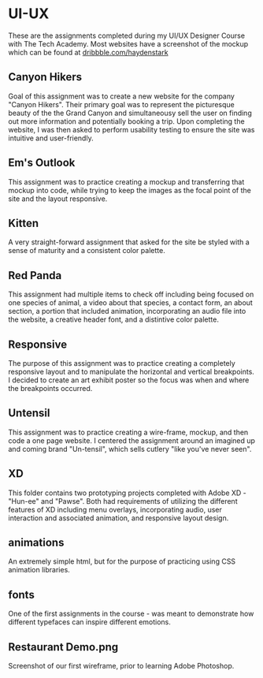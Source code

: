 # UI-UX

These are the assignments completed during my UI/UX Designer Course with The Tech Academy. Most websites have a screenshot of the mockup which can be found at [dribbble.com/haydenstark](https://dribbble.com/haydenstark)

## Canyon Hikers
Goal of this assignment was to create a new website for the company "Canyon Hikers". Their primary goal was to represent the picturesque beauty of the the Grand Canyon and simultaneousy sell the user on finding out more information and potentially booking a trip. Upon completing the website, I was then asked to perform usability testing to ensure the site was intuitive and user-friendly.

## Em's Outlook
This assignment was to practice creating a mockup and transferring that mockup into code, while trying to keep the images as the focal point of the site and the layout responsive.

## Kitten
A very straight-forward assignment that asked for the site be styled with a sense of maturity and a consistent color palette.

## Red Panda
This assignment had multiple items to check off including being focused on one species of animal, a video about that species, a contact form, an about section, a portion that included animation, incorporating an audio file into the website, a creative header font, and a distintive color palette.

## Responsive
The purpose of this assignment was to practice creating a completely responsive layout and to manipulate the horizontal and vertical breakpoints. I decided to create an art exhibit poster so the focus was when and where the breakpoints occurred.

## Untensil
This assignment was to practice creating a wire-frame, mockup, and then code a one page website. I centered the assignment around an imagined up and coming brand "Un-tensil", which sells cutlery "like you've never seen".

## XD
This folder contains two prototyping projects completed with Adobe XD - "Hun-ee" and "Pawse". Both had requirements of utilizing the different features of XD including menu overlays, incorporating audio, user interaction and associated animation, and responsive layout design.

## animations
An extremely simple html, but for the purpose of practicing using CSS animation libraries.

## fonts
One of the first assignments in the course - was meant to demonstrate how different typefaces can inspire different emotions.

## Restaurant Demo.png
Screenshot of our first wireframe, prior to learning Adobe Photoshop.
